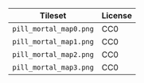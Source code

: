 | Tileset | License |
|---|---|
| `pill_mortal_map0.png` | CC0 |
| `pill_mortal_map1.png` | CC0 |
| `pill_mortal_map2.png` | CC0 |
| `pill_mortal_map3.png` | CC0 |

